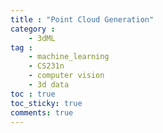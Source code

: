 ```yaml
---
title : "Point Cloud Generation"
category :
    - 3dML
tag :
    - machine_learning
    - CS231n
    - computer vision
    - 3d data
toc : true
toc_sticky: true
comments: true
---
```

